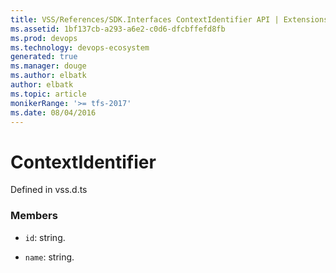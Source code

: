 ```yaml
---
title: VSS/References/SDK.Interfaces ContextIdentifier API | Extensions for Visual Studio Team Services
ms.assetid: 1bf137cb-a293-a6e2-c0d6-dfcbffefd8fb
ms.prod: devops
ms.technology: devops-ecosystem
generated: true
ms.manager: douge
ms.author: elbatk
author: elbatk
ms.topic: article
monikerRange: '>= tfs-2017'
ms.date: 08/04/2016
---
```


# ContextIdentifier

Defined in vss.d.ts



### Members

* `id`: string. 

* `name`: string. 

